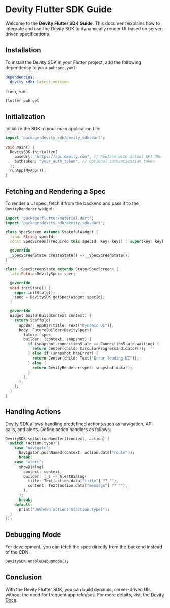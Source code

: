 # Devity Flutter SDK Guide

Welcome to the **Devity Flutter SDK Guide**. This document explains how to integrate and use the Devity SDK to dynamically render UI based on server-driven specifications.

## Installation
To install the Devity SDK in your Flutter project, add the following dependency to your `pubspec.yaml`:

```yaml
dependencies:
  devity_sdk: latest_version
```
Then, run:
```sh
flutter pub get
```

## Initialization
Initialize the SDK in your main application file:

```dart
import 'package:devity_sdk/devity_sdk.dart';

void main() {
  DevitySDK.initialize(
    baseUrl: "https://api.devity.com", // Replace with actual API URL
    authToken: "your_auth_token", // Optional authentication token
  );
  runApp(MyApp());
}
```

## Fetching and Rendering a Spec
To render a UI spec, fetch it from the backend and pass it to the `DevityRenderer` widget:

```dart
import 'package:flutter/material.dart';
import 'package:devity_sdk/devity_sdk.dart';

class SpecScreen extends StatefulWidget {
  final String specId;
  const SpecScreen({required this.specId, Key? key}) : super(key: key);

  @override
  _SpecScreenState createState() => _SpecScreenState();
}

class _SpecScreenState extends State<SpecScreen> {
  late Future<DevitySpec> spec;

  @override
  void initState() {
    super.initState();
    spec = DevitySDK.getSpec(widget.specId);
  }

  @override
  Widget build(BuildContext context) {
    return Scaffold(
      appBar: AppBar(title: Text("Dynamic UI")),
      body: FutureBuilder<DevitySpec>(
        future: spec,
        builder: (context, snapshot) {
          if (snapshot.connectionState == ConnectionState.waiting) {
            return Center(child: CircularProgressIndicator());
          } else if (snapshot.hasError) {
            return Center(child: Text("Error loading UI"));
          } else {
            return DevityRenderer(spec: snapshot.data!);
          }
        },
      ),
    );
  }
}
```

## Handling Actions
Devity SDK allows handling predefined actions such as navigation, API calls, and alerts. Define action handlers as follows:

```dart
DevitySDK.setActionHandler((context, action) {
  switch (action.type) {
    case "navigate":
      Navigator.pushNamed(context, action.data["route"]);
      break;
    case "alert":
      showDialog(
        context: context,
        builder: (_) => AlertDialog(
          title: Text(action.data["title"] ?? ""),
          content: Text(action.data["message"] ?? ""),
        ),
      );
      break;
    default:
      print("Unknown action: ${action.type}");
  }
});
```

## Debugging Mode
For development, you can fetch the spec directly from the backend instead of the CDN:

```dart
DevitySDK.enableDebugMode();
```

## Conclusion
With the Devity Flutter SDK, you can build dynamic, server-driven UIs without the need for frequent app releases. For more details, visit the [Devity Docs](https://github.com/your-org/devity_docs).

